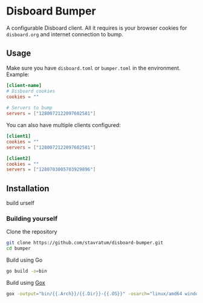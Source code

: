 # Disboard Bumper
A configurable Disboard client. All it requires is your browser cookies for `disboard.org` and internet connection to bump.

## Usage
Make sure you have `disboard.toml` or `bumper.toml` in the environment. Example:

```toml
[client-name]
# Disboard cookies
cookies = ""
 
# Servers to bump
servers = ["1280072122097602581"]
```

You can also have multiple clients configured:

```toml
[client1]
cookies = ""
servers = ["1280072122097602581"]

[client2]
cookies = ""
servers = ["1280703005703929896"]
```

## Installation
build urself

### Building yourself

Clone the repository

```sh
git clone https://github.com/stavratum/disboard-bumper.git
cd bumper
```

Build using Go

```sh
go build -o=bin
```

Build using [Gox](https://github.com/mitchellh/gox)

```sh
gox -output="bin/{{.Arch}}/{{.Dir}}-{{.OS}}" -osarch="linux/amd64 windows/amd64"
```
